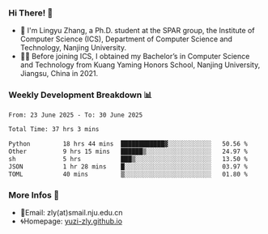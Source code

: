 ### Hi There! 👋 
- 🐳 I'm Lingyu Zhang, a Ph.D. student at the SPAR group, the Institute of Computer Science (ICS), Department of Computer Science and Technology, Nanjing University.
- 🧑‍🎓 Before joining ICS, I obtained my Bachelor’s in Computer Science and Technology from Kuang Yaming Honors School, Nanjing University, Jiangsu, China in 2021.

### Weekly Development Breakdown :bar_chart:

<!--START_SECTION:waka-->

```txt
From: 23 June 2025 - To: 30 June 2025

Total Time: 37 hrs 3 mins

Python         18 hrs 44 mins  ████████████▓░░░░░░░░░░░░   50.56 %
Other          9 hrs 15 mins   ██████▒░░░░░░░░░░░░░░░░░░   24.97 %
sh             5 hrs           ███▒░░░░░░░░░░░░░░░░░░░░░   13.50 %
JSON           1 hr 28 mins    █░░░░░░░░░░░░░░░░░░░░░░░░   03.97 %
TOML           40 mins         ▒░░░░░░░░░░░░░░░░░░░░░░░░   01.80 %
```

<!--END_SECTION:waka-->

<!--
### Github Contributions :octocat:

![](https://raw.githubusercontent.com/yuzi-zly/yuzi-zly/output/github-contribution-grid-snake.svg)              
-->

### More Infos 📖

- 📧Email: zly(at)smail.nju.edu.cn
- 🌀Homepage: [yuzi-zly.github.io](https://yuzi-zly.github.io/)

